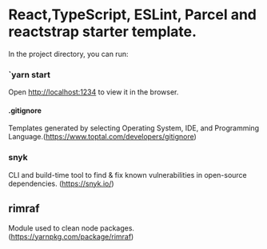 # React,TypeScript, ESLint, Parcel and reactstrap starter template. 

In the project directory, you can run:

### `yarn start

Open [http://localhost:1234](http://localhost:1234) to view it in the browser.

#### .gitignore 

Templates generated by selecting Operating System, IDE, 
and Programming Language.(https://www.toptal.com/developers/gitignore)

### snyk

CLI and build-time tool to find & fix known vulnerabilities in 
open-source dependencies. (https://snyk.io/)

## rimraf

Module used to clean node packages. (https://yarnpkg.com/package/rimraf)



